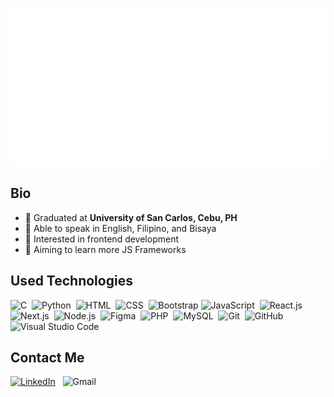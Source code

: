 <p align="center">
  <img width="650" src="nicholai_ghub_banner.gif">
</p>

## Bio
- 🏫 Graduated at **University of San Carlos, Cebu, PH**
- 💬 Able to speak in English, Filipino, and Bisaya
- 📱 Interested in frontend development
- 🎯 Aiming to learn more JS Frameworks

## Used Technologies
![C](https://img.shields.io/badge/-C-05122A?style=flat&logo=C&logoColor=A8B9CC)&nbsp;
![Python](https://img.shields.io/badge/-Python-05122A?style=flat&logo=python)&nbsp;
![HTML](https://img.shields.io/badge/-HTML-05122A?style=flat&logo=HTML5)&nbsp;
![CSS](https://img.shields.io/badge/-CSS-05122A?style=flat&logo=CSS3&logoColor=1572B6)&nbsp;
![Bootstrap](https://img.shields.io/badge/-Bootstrap-05122A?style=flat&logo=bootstrap&logoColor=563D7C)
![JavaScript](https://img.shields.io/badge/-JavaScript-05122A?style=flat&logo=javascript)&nbsp;
![React.js](https://img.shields.io/badge/-React.js-05122A?style=flat&logo=react)&nbsp;
![Next.js](https://img.shields.io/badge/-Next.js-05122A?style=flat&logo=next.js)&nbsp;
![Node.js](https://img.shields.io/badge/-Node.js-05122A?style=flat&logo=node.js)&nbsp;
![Figma](https://img.shields.io/badge/-Figma-05122A?style=flat&logo=figma)&nbsp;
![PHP](https://img.shields.io/badge/-PHP-05122A?style=flat&logo=php&logoColor=A8B9CC)&nbsp;
![MySQL](https://img.shields.io/badge/-MySQL-05122A?style=flat&logo=mysql&logoColor=A8B9CC)&nbsp;
![Git](https://img.shields.io/badge/-Git-05122A?style=flat&logo=git)&nbsp;
![GitHub](https://img.shields.io/badge/-GitHub-05122A?style=flat&logo=github)&nbsp;
![Visual Studio Code](https://img.shields.io/badge/-Visual%20Studio%20Code-05122A?style=flat&logo=visual-studio-code&logoColor=007ACC)&nbsp;

## Contact Me
<a href="www.linkedin.com/in/nicholai-julian-oblina-410767288/"><img alt="LinkedIn" src="https://img.shields.io/badge/Nicholai_Julian_Oblina%20-%230077B5.svg?&style=flat&logo=linkedin&logoColor=white"/></a> &nbsp;
![Gmail](https://img.shields.io/badge/nichobusiness17@gmail.com-D14836?style=flat&logo=gmail&logoColor=white)
<!--
**nichoblina/nichoblina** is a ✨ _special_ ✨ repository because its `README.md` (this file) appears on your GitHub profile.

Here are some ideas to get you started:

- 🔭 I’m currently working on ...
- 🌱 I’m currently learning ...
- 👯 I’m looking to collaborate on ...
- 🤔 I’m looking for help with ...
- 💬 Ask me about ...
- 📫 How to reach me: ...
- 😄 Pronouns: ...
- ⚡ Fun fact: ...
-->
